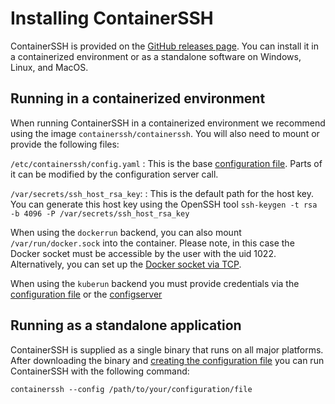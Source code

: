 <h1>Installing ContainerSSH</h1>

ContainerSSH is provided on the [GitHub releases page](https://github.com/containerssh/containerssh/releases). You can install it in a containerized environment or as a standalone software on Windows, Linux, and MacOS.

## Running in a containerized environment

When running ContainerSSH in a containerized environment we recommend using the image `containerssh/containerssh`. You will also need to mount or provide the following files:

`/etc/containerssh/config.yaml`
: This is the base [configuration file](../configuration/). Parts of it can be modified by the configuration server call.

`/var/secrets/ssh_host_rsa_key`:
: This is the default path for the host key. You can generate this host key using the OpenSSH tool `ssh-keygen -t rsa -b 4096 -P /var/secrets/ssh_host_rsa_key`

When using the `dockerrun` backend, you can also mount `/var/run/docker.sock` into the container. Please note, in this case the Docker socket must be accessible by the user with the uid 1022. Alternatively, you can set up the [Docker socket via TCP](https://docs.docker.com/engine/security/https/).

When using the `kuberun` backend you must provide credentials via the [configuration file](configuration.md) or the [configserver](configserver.md)

## Running as a standalone application

ContainerSSH is supplied as a single binary that runs on all major platforms. After downloading the binary and [creating the configuration file](../configuration/) you can run ContainerSSH with the following command:

```
containerssh --config /path/to/your/configuration/file
```
